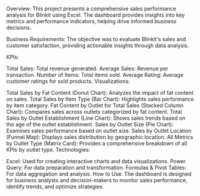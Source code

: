 Overview: This project presents a comprehensive sales performance analysis for Blinkit using Excel. The dashboard provides insights into key metrics and performance indicators, helping drive informed business decisions.

Business Requirements: The objective was to evaluate Blinkit's sales and customer satisfaction, providing actionable insights through data analysis.

KPIs:

Total Sales: Total revenue generated.
Average Sales: Revenue per transaction.
Number of Items: Total items sold.
Average Rating: Average customer ratings for sold products.
Visualizations:

Total Sales by Fat Content (Donut Chart): Analyzes the impact of fat content on sales.
Total Sales by Item Type (Bar Chart): Highlights sales performance by item category.
Fat Content by Outlet for Total Sales (Stacked Column Chart): Compares sales across outlets categorized by fat content.
Total Sales by Outlet Establishment (Line Chart): Shows sales trends based on the age of the outlet establishment.
Sales by Outlet Size (Pie Chart): Examines sales performance based on outlet size.
Sales by Outlet Location (Funnel Map): Displays sales distribution by geographic location.
All Metrics by Outlet Type (Matrix Card): Provides a comprehensive breakdown of all KPIs by outlet type.
Technologies:

Excel: Used for creating interactive charts and data visualizations.
Power Query: For data preparation and transformation.
Formulas & Pivot Tables: For data aggregation and analysis.
How to Use: The dashboard is designed for business analysts and decision-makers to monitor sales performance, identify trends, and optimize strategies.

